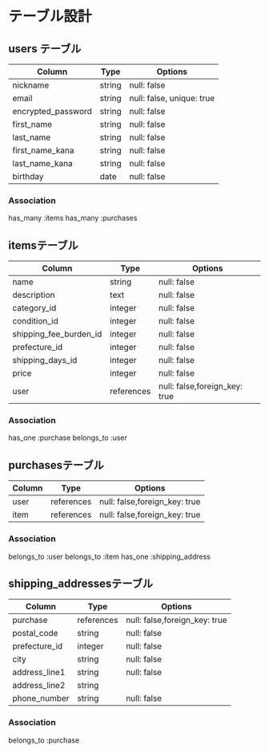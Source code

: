 
# テーブル設計



## users テーブル

| Column             | Type   | Options                   |
| ------------------ | ------ | -----------               |
| nickname           | string | null: false               |
| email              | string | null: false, unique: true |
| encrypted_password | string | null: false               |
| first_name         | string | null: false               |
| last_name          | string | null: false               |
| first_name_kana    | string | null: false               |
| last_name_kana     | string | null: false               |
| birthday           |  date  | null: false               |
### Association
has_many :items
has_many :purchases
## itemsテーブル
| Column                 | Type       | Options                      |
| ------------------     | ------     | -----------                  |
| name                   | string     | null: false                  |
| description            | text       | null: false                  |
| category_id            | integer    | null: false                  |
| condition_id           | integer    | null: false                   |
| shipping_fee_burden_id | integer    | null: false                   |
| prefecture_id          | integer    | null: false                   |
| shipping_days_id       | integer    | null: false                   |
| price                  | integer    | null: false                   |
| user                   | references | null: false,foreign_key: true |
### Association
has_one :purchase
belongs_to :user
## purchasesテーブル
| Column              | Type       | Options                      |
| ------------------  | ------     | -----------                  |
| user                | references | null: false,foreign_key: true |
| item                | references | null: false,foreign_key: true |
### Association
belongs_to :user
belongs_to :item
has_one :shipping_address
## shipping_addressesテーブル
| Column              | Type       | Options                       |
| ------------------  | ------     | -----------                   |
| purchase            | references | null: false,foreign_key: true |
| postal_code         | string     | null: false                   |
| prefecture_id       | integer    | null: false                   |
| city                | string     | null: false                    |
| address_line1       | string     | null: false                    |
| address_line2       | string     |                               |
| phone_number        | string     | null: false                    |
###  Association
belongs_to :purchase
